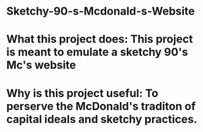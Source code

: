 # Sketchy-90-s-Mcdonald-s-Website

# What this project does: This project is meant to emulate a sketchy 90's Mc's website
# Why is this project useful: To perserve the McDonald's traditon of capital ideals and sketchy practices.
